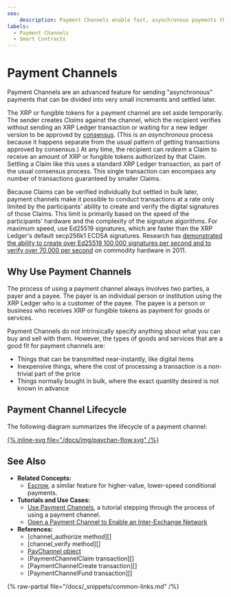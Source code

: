 ```yaml
---
seo:
    description: Payment Channels enable fast, asynchronous payments that can be divided into very small increments and settled later.
labels:
  - Payment Channels
  - Smart Contracts
---
```

# Payment Channels

Payment Channels are an advanced feature for sending "asynchronous" payments that can be divided into very small increments and settled later.

The XRP or fungible tokens for a payment channel are set aside temporarily. The sender creates _Claims_ against the channel, which the recipient verifies without sending an XRP Ledger transaction or waiting for a new ledger version to be approved by [consensus](../consensus-protocol/index.md). (This is an _asynchronous_ process because it happens separate from the usual pattern of getting transactions approved by consensus.) At any time, the recipient can _redeem_ a Claim to receive an amount of XRP or fungible tokens authorized by that Claim. Settling a Claim like this uses a standard XRP Ledger transaction, as part of the usual consensus process. This single transaction can encompass any number of transactions guaranteed by smaller Claims.

Because Claims can be verified individually but settled in bulk later, payment channels make it possible to conduct transactions at a rate only limited by the participants' ability to create and verify the digital signatures of those Claims. This limit is primarily based on the speed of the participants' hardware and the complexity of the signature algorithms. For maximum speed, use Ed25519 signatures, which are faster than the XRP Ledger's default secp256k1 ECDSA signatures. Research has [demonstrated the ability to create over Ed25519 100,000 signatures per second and to verify over 70,000 per second](https://ed25519.cr.yp.to/ed25519-20110926.pdf) on commodity hardware in 2011.


## Why Use Payment Channels

The process of using a payment channel always involves two parties, a payer and a payee. The payer is an individual person or institution using the XRP Ledger who is a customer of the payee. The payee is a person or business who receives XRP or fungible tokens as payment for goods or services.

Payment Channels do not intrinsically specify anything about what you can buy and sell with them. However, the types of goods and services that are a good fit for payment channels are:

- Things that can be transmitted near-instantly, like digital items
- Inexpensive things, where the cost of processing a transaction is a non-trivial part of the price
- Things normally bought in bulk, where the exact quantity desired is not known in advance

## Payment Channel Lifecycle

The following diagram summarizes the lifecycle of a payment channel:

[{% inline-svg file="/docs/img/paychan-flow.svg" /%}](/docs/img/paychan-flow.svg "Payment Channel Flow Diagram")

## See Also

- **Related Concepts:**
    - [Escrow](escrow.md), a similar feature for higher-value, lower-speed conditional payments.
- **Tutorials and Use Cases:**
    - [Use Payment Channels](../../tutorials/how-tos/use-specialized-payment-types/use-payment-channels/index.md), a tutorial stepping through the process of using a payment channel.
    - [Open a Payment Channel to Enable an Inter-Exchange Network](../../tutorials/how-tos/use-specialized-payment-types/use-payment-channels/open-a-payment-channel-to-enable-an-inter-exchange-network.md)
- **References:**
    - [channel_authorize method][]
    - [channel_verify method][]
    - [PayChannel object](../../references/protocol/ledger-data/ledger-entry-types/paychannel.md)
    - [PaymentChannelClaim transaction][]
    - [PaymentChannelCreate transaction][]
    - [PaymentChannelFund transaction][]

{% raw-partial file="/docs/_snippets/common-links.md" /%}
